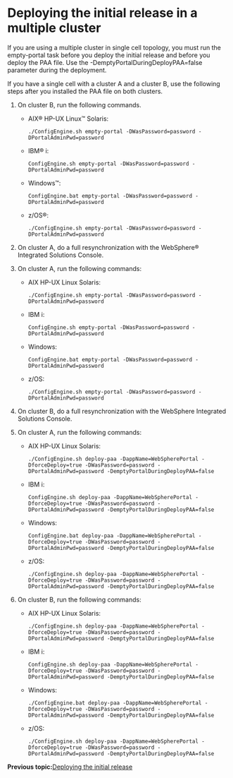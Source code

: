 # Deploying the initial release in a multiple cluster

If you are using a multiple cluster in single cell topology, you must run the empty-portal task before you deploy the initial release and before you deploy the PAA file. Use the -DemptyPortalDuringDeployPAA=false parameter during the deployment.

If you have a single cell with a cluster A and a cluster B, use the following steps after you installed the PAA file on both clusters.

1.  On cluster B, run the following commands.

    -   AIX® HP-UX Linux™ Solaris:

        ```
        ./ConfigEngine.sh empty-portal -DWasPassword=password -DPortalAdminPwd=password
        ```

    -   IBM® i:

        ```
        ConfigEngine.sh empty-portal -DWasPassword=password -DPortalAdminPwd=password
        ```

    -   Windows™:

        ```
        ConfigEngine.bat empty-portal -DWasPassword=password -DPortalAdminPwd=password
        ```

    -   z/OS®:

        ```
        ./ConfigEngine.sh empty-portal -DWasPassword=password -DPortalAdminPwd=password
        ```

2.  On cluster A, do a full resynchronization with the WebSphere® Integrated Solutions Console.

3.  On cluster A, run the following commands:

    -   AIX HP-UX Linux Solaris:

        ```
        ./ConfigEngine.sh empty-portal -DWasPassword=password -DPortalAdminPwd=password
        ```

    -   IBM i:

        ```
        ConfigEngine.sh empty-portal -DWasPassword=password -DPortalAdminPwd=password
        ```

    -   Windows:

        ```
        ConfigEngine.bat empty-portal -DWasPassword=password -DPortalAdminPwd=password
        ```

    -   z/OS:

        ```
        ./ConfigEngine.sh empty-portal -DWasPassword=password -DPortalAdminPwd=password
        ```

4.  On cluster B, do a full resynchronization with the WebSphere Integrated Solutions Console.

5.  On cluster A, run the following commands:

    -   AIX HP-UX Linux Solaris:

        ```
        ./ConfigEngine.sh deploy-paa -DappName=WebSpherePortal -DforceDeploy=true -DWasPassword=password -DPortalAdminPwd=password -DemptyPortalDuringDeployPAA=false
        ```

    -   IBM i:

        ```
        ConfigEngine.sh deploy-paa -DappName=WebSpherePortal -DforceDeploy=true -DWasPassword=password -DPortalAdminPwd=password -DemptyPortalDuringDeployPAA=false
        ```

    -   Windows:

        ```
        ConfigEngine.bat deploy-paa -DappName=WebSpherePortal -DforceDeploy=true -DWasPassword=password -DPortalAdminPwd=password -DemptyPortalDuringDeployPAA=false
        ```

    -   z/OS:

        ```
        ./ConfigEngine.sh deploy-paa -DappName=WebSpherePortal -DforceDeploy=true -DWasPassword=password -DPortalAdminPwd=password -DemptyPortalDuringDeployPAA=false
        ```

6.  On cluster B, run the following commands:

    -   AIX HP-UX Linux Solaris:

        ```
        ./ConfigEngine.sh deploy-paa -DappName=WebSpherePortal -DforceDeploy=true -DWasPassword=password -DPortalAdminPwd=password -DemptyPortalDuringDeployPAA=false
        ```

    -   IBM i:

        ```
        ConfigEngine.sh deploy-paa -DappName=WebSpherePortal -DforceDeploy=true -DWasPassword=password -DPortalAdminPwd=password -DemptyPortalDuringDeployPAA=false
        ```

    -   Windows:

        ```
        ./ConfigEngine.bat deploy-paa -DappName=WebSpherePortal -DforceDeploy=true -DWasPassword=password -DPortalAdminPwd=password -DemptyPortalDuringDeployPAA=false
        ```

    -   z/OS:

        ```
        ./ConfigEngine.sh deploy-paa -DappName=WebSpherePortal -DforceDeploy=true -DWasPassword=password -DPortalAdminPwd=password -DemptyPortalDuringDeployPAA=false
        ```



**Previous topic:**[Deploying the initial release](../deploy/dep_deploy.md)

